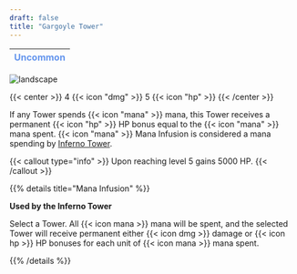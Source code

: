 ```yaml
---
draft: false
title: "Gargoyle Tower"
---
```

| <span style="color:CornflowerBlue"> Uncommon </span> |
|--------|

![landscape](/images/towers/towerS_83.png)

{{< center >}}
4 {{< icon "dmg" >}} 5 {{< icon "hp" >}}
{{< /center >}}

If any Tower spends {{< icon "mana" >}} mana, this Tower receives a permanent {{< icon "hp" >}} HP bonus equal to the {{< icon "mana" >}} mana spent. {{< icon "mana" >}} Mana Infusion is considered a mana spending by [Inferno Tower](/towers/inferno-tower).

{{< callout type="info" >}}
  Upon reaching level 5 gains 5000 HP.
{{< /callout >}}

{{% details title="Mana Infusion" %}}

**Used by the Inferno Tower**

Select a Tower. All {{< icon mana >}} mana will be spent, and the selected Tower will receive permanent either {{< icon dmg >}} damage or {{< icon hp >}} HP bonuses for each unit of {{< icon mana >}} mana spent.

{{% /details %}}